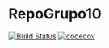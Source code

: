 # RepoGrupo10

[![Build Status](https://travis-ci.org/Joaconte/RepoGrupo10.svg?branch=master)](https://travis-ci.org/Joaconte/RepoGrupo10)  [![codecov](https://codecov.io/gh/Joaconte/RepoGrupo10/branch/master/graph/badge.svg)](https://codecov.io/gh/Joaconte/RepoGrupo10)
